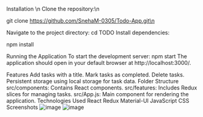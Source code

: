 


Installation \n
Clone the repository:\n

git clone https://github.com/SnehaM-0305/Todo-App.git\n

Navigate to the project directory:
cd TODO
Install dependencies:

npm install

Running the Application
To start the development server:
npm start
The application should open in your default browser at http://localhost:3000/.

Features
Add tasks with a title.
Mark tasks as completed.
Delete tasks.
Persistent storage using local storage for task data.
Folder Structure
src/components: Contains React components.
src/features: Includes Redux slices for managing tasks.
src/App.js: Main component for rendering the application.
Technologies Used
React
Redux
Material-UI
JavaScript
CSS
Screenshots
![image](https://github.com/SnehaM-0305/Todo-App/assets/120019138/ba8c65f2-66ae-40ee-bdb3-fa37257f4b16)
![image](https://github.com/SnehaM-0305/Todo-App/assets/120019138/834fd3b5-1ad1-4873-b850-df976436ba81)

